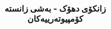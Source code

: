 ---
title: "زانکۆی دهۆک - بەشی زانستە کۆمپیوتەرییەکان"
meta_title: "UoD CS - توێژینەوەی ئەکادیمی کۆمپیوتەری"
description: "بەشی ئەکادیمی پێشەنگ لە توێژینەوەی کۆمپیوتەری لەگەڵ تمرکوز لەسەر گەشەپێدانی تەکنەلۆجیای زمانی ناوخۆیی."
draft: false
---